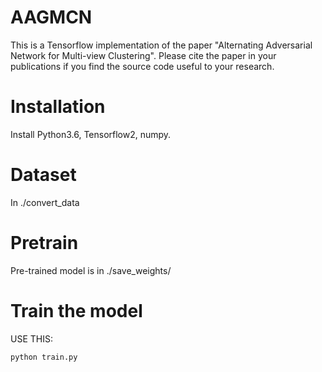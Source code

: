 # AAGMCN
 
This is a Tensorflow implementation of the paper "Alternating Adversarial Network for Multi-view Clustering". Please cite the paper in your publications if you find the source code useful to your research.

# Installation
Install Python3.6, Tensorflow2, numpy.

# Dataset
In ./convert_data

# Pretrain
Pre-trained model is in ./save_weights/

# Train the model
USE THIS:

    python train.py
